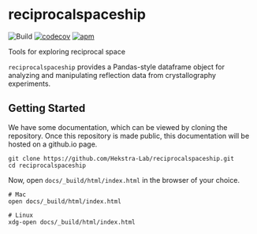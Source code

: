 # reciprocalspaceship
![Build](https://github.com/Hekstra-Lab/reciprocalspaceship/workflows/Build/badge.svg)
[![codecov](https://codecov.io/gh/Hekstra-Lab/reciprocalspaceship/branch/master/graph/badge.svg?token=4XxNesZmXB)](https://codecov.io/gh/Hekstra-Lab/reciprocalspaceship)
[![apm](https://img.shields.io/apm/l/vim-mode.svg)](https://github.com/Hekstra-Lab/marccd/blob/master/LICENSE)  

Tools for exploring reciprocal space

`reciprocalspaceship` provides a Pandas-style dataframe object for
analyzing and manipulating reflection data from crystallography
experiments.

## Getting Started 

We have some documentation, which can be viewed by cloning the repository.
Once this repository is made public, this documentation will be hosted on a github.io page.

```
git clone https://github.com/Hekstra-Lab/reciprocalspaceship.git
cd reciprocalspaceship
```

Now, open `docs/_build/html/index.html` in the browser of your choice.

```
# Mac
open docs/_build/html/index.html

# Linux
xdg-open docs/_build/html/index.html
```
